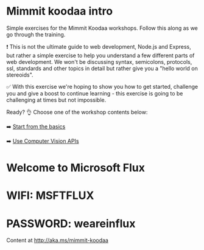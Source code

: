 # Mimmit koodaa intro

Simple exercises for the Mimmit Koodaa workshops. Follow this along as we go through the training.

:exclamation: This is not the ultimate guide to web development, Node.js and Express, but rather a simple exercise to help you understand a few different parts of web development. We won't be discussing syntax, semicolons, protocols, ssl, standards and other topics in detail but rather give you a "hello world on stereoids".

:white_check_mark: With this exercise we're hoping to show you how to get started, challenge you and give a boost to continue learning - this exercise is going to be challenging at times but not impossible.

Ready? :ok_hand: 
Choose one of the workshop contents below:

:arrow_right: [Start from the basics](https://github.com/DrazenDodik/mimmitkoodaa/blob/master/mimmitkoodaa-intro/README.md)

:arrow_right: [Use Computer Vision APIs](https://github.com/DrazenDodik/mimmitkoodaa/blob/master/mimmitkoodaa-computervision/README.md)


# **Welcome to Microsoft Flux**

# **WIFI:** MSFTFLUX

# **PASSWORD:** weareinflux

Content at http://aka.ms/mimmit-koodaa
